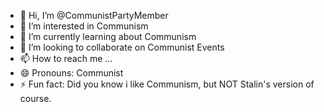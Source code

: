 - 👋 Hi, I’m @CommunistPartyMember
- 👀 I’m interested in Communism
- 🌱 I’m currently learning about Communism
- 💞️ I’m looking to collaborate on Communist Events
- 📫 How to reach me ...
- 😄 Pronouns: Communist
- ⚡ Fun fact: Did you know i like Communism, but NOT Stalin's version of course.

<!---
CommunistPartyMember/CommunistPartyMember is a ✨ special ✨ repository because its `README.md` (this file) appears on your GitHub profile.
You can click the Preview link to take a look at your changes.
--->
